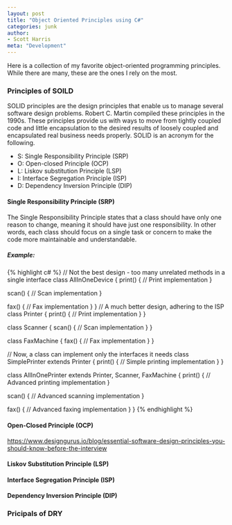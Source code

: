 ```yaml
---
layout: post
title: "Object Oriented Principles using C#"
categories: junk
author:
- Scott Harris
meta: "Development"
---
```


Here is a collection of my favorite object-oriented programming principles. While there are many, these are the ones I rely on the most.


### Principles of SOILD
SOLID principles are the design principles that enable us to manage several software design problems. Robert C. Martin compiled these principles in the 1990s. These principles provide us with ways to move from tightly coupled code and little encapsulation to the desired results of loosely coupled and encapsulated real business needs properly. SOLID is an acronym for the following.

- S: Single Responsibility Principle (SRP)
- O: Open-closed Principle (OCP)
- L: Liskov substitution Principle (LSP)
- I: Interface Segregation Principle (ISP)
- D: Dependency Inversion Principle (DIP)

#### Single Responsibility Principle (SRP)
The Single Responsibility Principle states that a class should have only one reason to change, meaning it should have just one responsibility. In other words, each class should focus on a single task or concern to make the code more maintainable and understandable.

##### Example:
{% highlight c# %}
// Not the best design - too many unrelated methods in a single interface
class AllInOneDevice {
  print() {
    // Print implementation
  }

  scan() {
    // Scan implementation
  }

  fax() {
    // Fax implementation
  }
}
// A much better design, adhering to the ISP
class Printer {
  print() {
    // Print implementation
  }
}

class Scanner {
  scan() {
    // Scan implementation
  }
}

class FaxMachine {
  fax() {
    // Fax implementation
  }
}

// Now, a class can implement only the interfaces it needs
class SimplePrinter extends Printer {
  print() {
    // Simple printing implementation
  }
}

class AllInOnePrinter extends Printer, Scanner, FaxMachine {
  print() {
    // Advanced printing implementation
  }

  scan() {
    // Advanced scanning implementation
  }

  fax() {
    // Advanced faxing implementation
  }
}
{% endhighlight %}

#### Open-Closed Principle (OCP)
https://www.designgurus.io/blog/essential-software-design-principles-you-should-know-before-the-interview
#### Liskov Substitution Principle (LSP)
#### Interface Segregation Principle (ISP)
#### Dependency Inversion Principle (DIP)

### Pricipals of DRY



